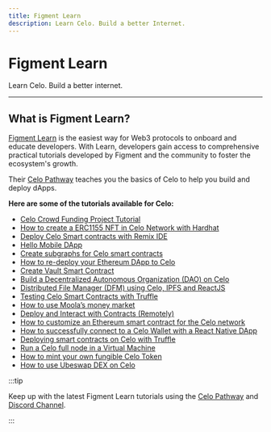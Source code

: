 ```yaml
---
title: Figment Learn
description: Learn Celo. Build a better Internet.
---
```


# Figment Learn

Learn Celo. Build a better internet.

---

## What is Figment Learn?

[Figment Learn](https://learn.figment.io/) is the easiest way for Web3 protocols to onboard and educate developers. With Learn, developers gain access to comprehensive practical tutorials developed by Figment and the community to foster the ecosystem's growth.

Their [Celo Pathway](https://learn.figment.io/protocols/celo) teaches you the basics of Celo to help you build and deploy dApps.

**Here are some of the tutorials available for Celo:**

- [Celo Crowd Funding Project Tutorial](https://learn.figment.io/tutorials/celo-crowd-funding-project)
- [How to create a ERC1155 NFT in Celo Network with Hardhat](https://learn.figment.io/tutorials/celo-hardhat-deploy-and-nft-app)
- [Deploy Celo Smart contracts with Remix IDE](https://learn.figment.io/tutorials/celo-for-remix)
- [Hello Mobile DApp](https://learn.figment.io/tutorials/hello-mobile-dapp)
- [Create subgraphs for Celo smart contracts](https://learn.figment.io/tutorials/celo-subgraphs)
- [How to re-deploy your Ethereum DApp to Celo](https://learn.figment.io/tutorials/redploy-dapps-on-celo)
- [Create Vault Smart Contract](https://learn.figment.io/tutorials/create-vault-smart-contract)
- [Build a Decentralized Autonomous Organization (DAO) on Celo](https://learn.figment.io/tutorials/build-a-dao-on-celo)
- [Distributed File Manager (DFM) using Celo, IPFS and ReactJS](https://learn.figment.io/tutorials/distributed-file-manager-using-ipfs-celo-reactjs)
- [Testing Celo Smart Contracts with Truffle](https://learn.figment.io/tutorials/celo-testing-truffle)
- [How to use Moola’s money market](https://learn.figment.io/tutorials/moola-market)
- [Deploy and Interact with Contracts (Remotely)](https://learn.figment.io/tutorials/hello-contracts)
- [How to customize an Ethereum smart contract for the Celo network](https://learn.figment.io/tutorials/celo-contract-from-ethereum)
- [How to successfully connect to a Celo Wallet with a React Native DApp](https://learn.figment.io/tutorials/how-to-successfully-connect-to-a-celo-wallet-with-a-react-native-dapp)
- [Deploying smart contracts on Celo with Truffle](https://learn.figment.io/tutorials/deploying-smart-contracts-on-celo-with-truffle)
- [Run a Celo full node in a Virtual Machine](https://learn.figment.io/tutorials/how-to-run-a-celo-full-node-in-a-virtual-machine)
- [How to mint your own fungible Celo Token](https://learn.figment.io/tutorials/celo-erc20-token-on-remix)
- [How to use Ubeswap DEX on Celo](https://learn.figment.io/tutorials/celo-ubeswap-tutorial)

:::tip

Keep up with the latest Figment Learn tutorials using the [Celo Pathway](https://learn.figment.io/protocols/celo) and [Discord Channel](https://discord.com/invite/fszyM7K).

:::
